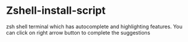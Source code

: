 # Zshell-install-script
zsh shell terminal which has autocomplete and highlighting features. You can click on right arrow button to complete the suggestions
